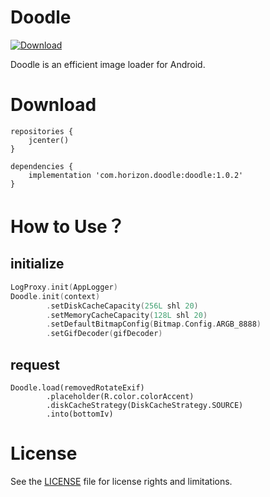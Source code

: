 # Doodle
[ ![Download](https://api.bintray.com/packages/horizon757/maven/Doodle/images/download.svg?version=1.0.2) ](https://bintray.com/horizon757/maven/Doodle/1.0.2/link)

Doodle is an efficient image loader for Android.

# Download
```gladle
repositories {
    jcenter()
}

dependencies {
    implementation 'com.horizon.doodle:doodle:1.0.2'
}
```

# How to Use？
## initialize
```kotlin
LogProxy.init(AppLogger)
Doodle.init(context)
        .setDiskCacheCapacity(256L shl 20)
        .setMemoryCacheCapacity(128L shl 20)
        .setDefaultBitmapConfig(Bitmap.Config.ARGB_8888)
        .setGifDecoder(gifDecoder)
```

## request
```koltlin
Doodle.load(removedRotateExif)
        .placeholder(R.color.colorAccent)
        .diskCacheStrategy(DiskCacheStrategy.SOURCE)
        .into(bottomIv)
```


# License
See the [LICENSE](LICENSE.md) file for license rights and limitations.
